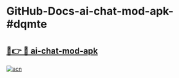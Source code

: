 # GitHub-Docs-ai-chat-mod-apk-#dqmte

# <h2><a href="https://andorid.site?title=ai-chat-mod-apk&ref=07A">🔗👉 🔴 ai-chat-mod-apk</a></h2>

[![acn](https://github.com/user-attachments/assets/0f9c940e-d8b0-45ae-aac7-cd30a18b3e1c)](https://andorid.site?title=ai-chat-mod-apk&ref=07A)

